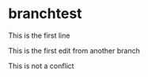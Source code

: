# branchtest

This is the first line

This is the first edit from another branch

This is not a conflict